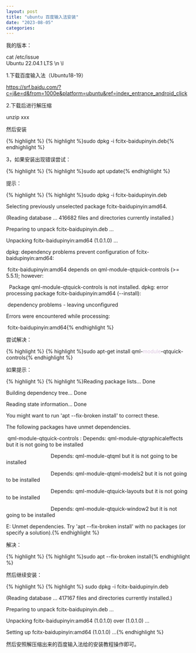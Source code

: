 ```yaml
---
layout: post
title: "ubuntu 百度输入法安装"
date: "2023-08-05"
categories: 
---
```

<p>我的版本：</p>

<p>cat /etc/issue<br />
Ubuntu 22.04.1 LTS \n \l</p>

<p>1.下载百度输入法（Ubuntu18-19）</p>

<p><a href="https://srf.baidu.com/?c=j&amp;e=d&amp;from=1000e&amp;platform=ubuntu&amp;ref=index_entrance_android_click">https://srf.baidu.com/?c=j&amp;e=d&amp;from=1000e&amp;platform=ubuntu&amp;ref=index_entrance_android_click</a></p>

<p>2.下载后进行解压缩</p>

<p>unzip xxx</p>

<p>然后安装</p>

{% highlight %}
{% highlight %}sudo dpkg -i fcitx-baidupinyin.deb{% endhighlight %}

<p>3，如果安装出现错误尝试：</p>

{% highlight %}
{% highlight %}sudo apt update{% endhighlight %}

<p>提示：</p>

{% highlight %}
{% highlight %}sudo dpkg -i fcitx-baidupinyin.deb

Selecting previously unselected package fcitx-baidupinyin:amd64.

(Reading database ... 416682 files and directories currently installed.)

Preparing to unpack fcitx-baidupinyin.deb ...

Unpacking fcitx-baidupinyin:amd64 (1.0.1.0) ...

dpkg: dependency problems prevent configuration of fcitx-baidupinyin:amd64:

&nbsp;fcitx-baidupinyin:amd64 depends on qml-module-qtquick-controls (&gt;= 5.5.1); however:

&nbsp; Package qml-module-qtquick-controls is not installed.
dpkg: error processing package fcitx-baidupinyin:amd64 (--install):

&nbsp;dependency problems - leaving unconfigured

Errors were encountered while processing:

&nbsp;fcitx-baidupinyin:amd64{% endhighlight %}

<p>尝试解决：</p>

{% highlight %}
{% highlight %}sudo apt-get install qml-<span style="color:#dcc6e0">module</span>-qtquick-controls{% endhighlight %}

<p>如果提示：</p>

{% highlight %}
{% highlight %}Reading package lists... Done

Building dependency tree... Done

Reading state information... Done

You might want to run &#39;apt --fix-broken install&#39; to correct these.

The following packages have unmet dependencies.

&nbsp;qml-module-qtquick-controls : Depends: qml-module-qtgraphicaleffects but it is not going to be installed

&nbsp;&nbsp;&nbsp;&nbsp;&nbsp;&nbsp;&nbsp;&nbsp;&nbsp;&nbsp;&nbsp;&nbsp;&nbsp;&nbsp;&nbsp;&nbsp;&nbsp;&nbsp;&nbsp;&nbsp;&nbsp;&nbsp;&nbsp;&nbsp;&nbsp;&nbsp;&nbsp;&nbsp;&nbsp;&nbsp; Depends: qml-module-qtqml but it is not going to be installed

&nbsp;&nbsp;&nbsp;&nbsp;&nbsp;&nbsp;&nbsp;&nbsp;&nbsp;&nbsp;&nbsp;&nbsp;&nbsp;&nbsp;&nbsp;&nbsp;&nbsp;&nbsp;&nbsp;&nbsp;&nbsp;&nbsp;&nbsp;&nbsp;&nbsp;&nbsp;&nbsp;&nbsp;&nbsp;&nbsp; Depends: qml-module-qtqml-models2 but it is not going to be installed

&nbsp;&nbsp;&nbsp;&nbsp;&nbsp;&nbsp;&nbsp;&nbsp;&nbsp;&nbsp;&nbsp;&nbsp;&nbsp;&nbsp;&nbsp;&nbsp;&nbsp;&nbsp;&nbsp;&nbsp;&nbsp;&nbsp;&nbsp;&nbsp;&nbsp;&nbsp;&nbsp;&nbsp;&nbsp;&nbsp; Depends: qml-module-qtquick-layouts but it is not going to be installed

&nbsp;&nbsp;&nbsp;&nbsp;&nbsp;&nbsp;&nbsp;&nbsp;&nbsp;&nbsp;&nbsp;&nbsp;&nbsp;&nbsp;&nbsp;&nbsp;&nbsp;&nbsp;&nbsp;&nbsp;&nbsp;&nbsp;&nbsp;&nbsp;&nbsp;&nbsp;&nbsp;&nbsp;&nbsp;&nbsp; Depends: qml-module-qtquick-window2 but it is not going to be installed

E: Unmet dependencies. Try &#39;apt --fix-broken install&#39; with no packages (or specify a solution).{% endhighlight %}

<p>解决：</p>

{% highlight %}
{% highlight %}sudo apt --fix-broken install{% endhighlight %}

<p>然后继续安装：</p>

{% highlight %}
{% highlight %}&nbsp;sudo dpkg -i fcitx-baidupinyin.deb

(Reading database ... 417167 files and directories currently installed.)

Preparing to unpack fcitx-baidupinyin.deb ...

Unpacking fcitx-baidupinyin:amd64 (1.0.1.0) over (1.0.1.0) ...

Setting up fcitx-baidupinyin:amd64 (1.0.1.0) ...{% endhighlight %}

<p>然后安照解压缩出来的百度输入法给的安装教程操作即可。</p>

<p>&nbsp;</p>

